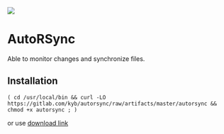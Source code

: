 [![](https://gitlab.com/kyb/autorsync/badges/master/pipeline.svg)](https://gitlab.com/kyb/autorsync/pipelines?scope=branches)

# AutoRSync
Able to monitor changes and synchronize files.

## Installation

    ( cd /usr/local/bin && curl -LO https://gitlab.com/kyb/autorsync/raw/artifacts/master/autorsync && chmod +x autorsync ; ) 

or use [download link](https://gitlab.com/kyb/autorsync/raw/artifacts/master/autorsync)

